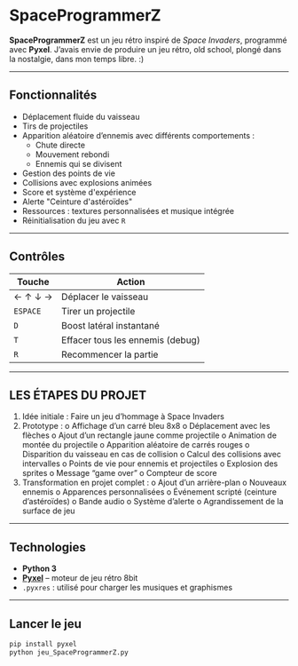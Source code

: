 # SpaceProgrammerZ

**SpaceProgrammerZ** est un jeu rétro inspiré de *Space Invaders*, programmé avec **Pyxel**. J’avais envie de produire un jeu rétro, old school, plongé dans la nostalgie, dans mon temps libre. :)

---

## Fonctionnalités

- Déplacement fluide du vaisseau
- Tirs de projectiles
- Apparition aléatoire d’ennemis avec différents comportements :
  - Chute directe
  - Mouvement rebondi
  - Ennemis qui se divisent
- Gestion des points de vie
- Collisions avec explosions animées
- Score et système d'expérience
- Alerte "Ceinture d'astéroïdes"
- Ressources : textures personnalisées et musique intégrée
- Réinitialisation du jeu avec `R`

---

## Contrôles

| Touche     | Action                            |
|------------|-----------------------------------|
| ← ↑ ↓ →    | Déplacer le vaisseau              |
| `ESPACE`   | Tirer un projectile               |
| `D`        | Boost latéral instantané          |
| `T`        | Effacer tous les ennemis (debug)  |
| `R`        | Recommencer la partie             |

---

## LES ÉTAPES DU PROJET
1.	Idée initiale : Faire un jeu d’hommage à Space Invaders
2.	Prototype :
o	Affichage d’un carré bleu 8x8
o	Déplacement avec les flèches
o	Ajout d’un rectangle jaune comme projectile
o	Animation de montée du projectile
o	Apparition aléatoire de carrés rouges
o	Disparition du vaisseau en cas de collision
o	Calcul des collisions avec intervalles
o	Points de vie pour ennemis et projectiles
o	Explosion des sprites
o	Message “game over”
o	Compteur de score
3.	Transformation en projet complet :
o	Ajout d’un arrière-plan
o	Nouveaux ennemis
o	Apparences personnalisées
o	Événement scripté (ceinture d’astéroïdes)
o	Bande audio
o	Système d’alerte
o	Agrandissement de la surface de jeu

---


## Technologies

- **Python 3**
- **[Pyxel](https://github.com/kitao/pyxel)** – moteur de jeu rétro 8bit
- `.pyxres` : utilisé pour charger les musiques et graphismes

---

## Lancer le jeu

```bash
pip install pyxel
python jeu_SpaceProgrammerZ.py
